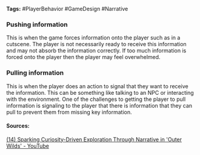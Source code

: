 **Tags:** #PlayerBehavior #GameDesign #Narrative 

### Pushing information
This is when the game forces information onto the player such as in a cutscene. The player is not necessarily ready to receive this information and may not absorb the information correctly. If too much information is forced onto the player then the player may feel overwhelmed.

### Pulling information
This is when the player does an action to signal that they want to receive the information. This can be something like talking to an NPC or interacting with the environment. One of the challenges to getting the player to pull information is signaling to the player that there is information that they can pull to prevent them from missing key information.

#### Sources:
[(14) Sparking Curiosity-Driven Exploration Through Narrative in 'Outer Wilds' - YouTube](https://www.youtube.com/watch?v=QaGu9tGCNbI&t=1477s&ab_channel=GDC)